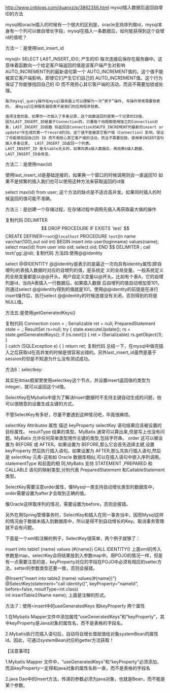 http://www.cnblogs.com/duanxz/p/3862356.html
mysql插入数据后返回自增ID的方法
 
mysql和oracle插入的时候有一个很大的区别是，oracle支持序列做id，mysql本身有一个列可以做自增长字段，mysql在插入一条数据后，如何能获得到这个自增id的值呢？
 
方法一：是使用last_insert_id

mysql> SELECT LAST_INSERT_ID();
    产生的ID 每次连接后保存在服务器中。这意味着函数向一个给定客户端返回的值是该客户端产生对影响AUTO_INCREMENT列的最新语句第一个 AUTO_INCREMENT值的。这个值不能被其它客户端影响，即使它们产生它们自己的 AUTO_INCREMENT值。这个行为保证了你能够找回自己的 ID 而不用担心其它客户端的活动，而且不需要加锁或处理。 
 
    每次mysql_query操作在mysql服务器上可以理解为一次“原子”操作, 写操作常常需要锁表的， 是mysql应用服务器锁表不是我们的应用程序锁表。
 
    值得注意的是，如果你一次插入了多条记录，这个函数返回的是第一个记录的ID值。
    因为LAST_INSERT_ID是基于Connection的，只要每个线程都使用独立的Connection对象，LAST_INSERT_ID函数 将返回该Connection对AUTO_INCREMENT列最新的insert or update*作生成的第一个record的ID。这个值不能被其它客户端（Connection）影响，保证了你能够找回自己的 ID 而不用担心其它客户端的活动，而且不需要加锁。使用单INSERT语句插入多条记录,  LAST_INSERT_ID返回一个列表。
    LAST_INSERT_ID 是与table无关的，如果向表a插入数据后，再向表b插入数据，LAST_INSERT_ID会改变。
 
方法二：是使用max(id)
 
使用last_insert_id是基础连接的，如果换一个窗口的时候调用则会一直返回10
如果不是频繁的插入我们也可以使用这种方法来获取返回的id值

select max(id) from user;
这个方法的缺点是不适合高并发。如果同时插入的时候返回的值可能不准确。
 
方法三：是创建一个存储过程，在存储过程中调用先插入再获取最大值的操作

复制代码
DELIMITER $$
DROP PROCEDURE IF EXISTS `test` $$
CREATE DEFINER=`root`@`localhost` PROCEDURE `test`(in name varchar(100),out oid int)
BEGIN
  insert into user(loginname) values(name);
  select max(id) from user into oid;
  select oid;
END $$
DELIMITER ;
call test('gg',@id);
复制代码
方法四:使用@@identity

select @@IDENTITY
    @@identity是表示的是最近一次向具有identity属性(即自增列)的表插入数据时对应的自增列的值，是系统定 义的全局变量。一般系统定义的全局变量都是以@@开头，用户自定义变量以@开头。比如有个表A，它的自增列是id，当向A表插入一行数据后，如果插入数据 后自增列的值自动增加至101，则通过select @@identity得到的值就是101。使用@@identity的前提是在进行insert操作后，执行select @@identity的时候连接没有关闭，否则得到的将是NULL值。

方法五:是使用getGeneratedKeys()

复制代码
Connection conn = ;
Serializable ret = null;
PreparedStatement state = .;
ResultSet rs=null;
try {
    state.executeUpdate();
    rs = state.getGeneratedKeys();
    if (rs.next()) {
        ret = (Serializable) rs.getObject(1);
    }     
} catch (SQLException e) {
}
return ret;
复制代码
总结一下，在mysql中做完插入之后获取id在高并发的时候是很容易出错的。另外last_insert_id虽然是基于session的但是不知道为什么没有测试成功。
     
方法6：selectkey:

其实在ibtias框架里使用selectkey这个节点，并设置insert返回值的类型为integer，就可以返回这个id值。

SelectKey在Mybatis中是为了解决Insert数据时不支持主键自动生成的问题，他可以很随意的设置生成主键的方式。

不管SelectKey有多好，尽量不要遇到这种情况吧，毕竟很麻烦。

 

selectKey Attributes
属性	描述
keyProperty	selectKey 语句结果应该被设置的目标属性。
resultType	结果的类型。MyBatis 通常可以算出来,但是写上也没有问题。MyBatis 允许任何简单类型用作主键的类型,包括字符串。
order	这可以被设置为 BEFORE 或 AFTER。如果设置为 BEFORE,那么它会首先选择主键,设置 keyProperty 然后执行插入语句。如果设置为 AFTER,那么先执行插入语句,然后是 selectKey 元素-这和如 Oracle 数据库相似,可以在插入语句中嵌入序列调用。
statementType	和前面的相 同,MyBatis 支持 STATEMENT ,PREPARED 和CALLABLE 语句的映射类型,分别代表 PreparedStatement 和CallableStatement 类型。
 

SelectKey需要注意order属性，像Mysql一类支持自动增长类型的数据库中，order需要设置为after才会取到正确的值。

像Oracle这样取序列的情况，需要设置为before，否则会报错。

 

另外在用Spring管理事务时，SelectKey和插入在同一事务当中，因而Mysql这样的情况由于数据未插入到数据库中，所以是得不到自动增长的Key。取消事务管理就不会有问题。

 

下面是一个xml和注解的例子，SelectKey很简单，两个例子就够了：

<insert id="insert" parameterType="map">  
    insert into table1 (name) values (#{name})  
    <selectKey resultType="java.lang.Integer" keyProperty="id">  
      CALL IDENTITY()  
    </selectKey>  
</insert>
上面xml的传入参数是map，selectKey会将结果放到入参数map中。用POJO的情况一样，但是有一点需要注意的是，keyProperty对应的字段在POJO中必须有相应的setter方法，setter的参数类型还要一致，否则会报错。

@Insert("insert into table2 (name) values(#{name})")  
@SelectKey(statement="call identity()", keyProperty="nameId", before=false, resultType=int.class)  
int insertTable2(Name name); 
上面是注解的形式。

方法:7：使用<insert中的useGeneratedKeys 和keyProperty 两个属性

1.在Mybatis Mapper文件中添加属性“useGeneratedKeys”和“keyProperty”，其中keyProperty是Java对象的属性名，而不是表格的字段名。

2.Mybatis执行完插入语句后，自动将自增长值赋值给对象systemBean的属性id。因此，可通过systemBean对应的getter方法获取！

【注意事项】

1.Mybatis Mapper 文件中，“useGeneratedKeys”和“keyProperty”必须添加，而且keyProperty一定得和java对象的属性名称一直，而不是表格的字段名

2.java Dao中的Insert方法，传递的参数必须为java对象，也就是Bean，而不能是某个参数。